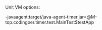 Unit VM options:

-javaagent:target/java-agent-timer.jar=@M-top.codingoer.timer.test.MainTest$testApp